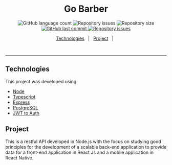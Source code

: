 <h1 align="center">
  Go Barber
</h1>


<p align="center">

  <img alt="GitHub language count" src="https://img.shields.io/github/languages/count/recofka/goBarber-backend?style=flat-square">

  <img alt="Repository issues" src="https://img.shields.io/github/languages/top/recofka/goBarber-backend?style=flat-square">

  <img alt="Repository size" src="https://img.shields.io/github/repo-size/recofka/goBarber-backend?style=flat-square">

  <a href="https://github.com/recofka/waste-point-web/commits/master">
    <img alt="GitHub last commit" src="https://img.shields.io/github/last-commit/recofka/goBarber-backend?style=flat-square">
  </a>

  <a href="https://github.com/recofka/waste-point-web/issues">
    <img alt="Repository issues" src="https://img.shields.io/github/issues/recofka/goBarber-backend?style=flat-square">
  </a>

</p>

<p align="center">
  <a href="#technologies">Technologies</a>&nbsp;&nbsp;&nbsp;|&nbsp;&nbsp;
  <a href="#project">Project</a>&nbsp;&nbsp;&nbsp;|&nbsp;&nbsp;
</p>

<br>


---

##  Technologies

This project was developed using:

- [Node](https://nodejs.org/en/)
- [Typescript](https://www.typescriptlang.org/)
- [Express](https://expressjs.com/)
- [PostgreSQL](https://www.postgresql.org/)
- [JWT to Auth](https://jwt.io/)




##  Project
This is a restful API developed in Node.js with the focus on studying good principles for the development of a scalable back-end application to provide data for a front-end application in React Js and a mobile application in React Native.






